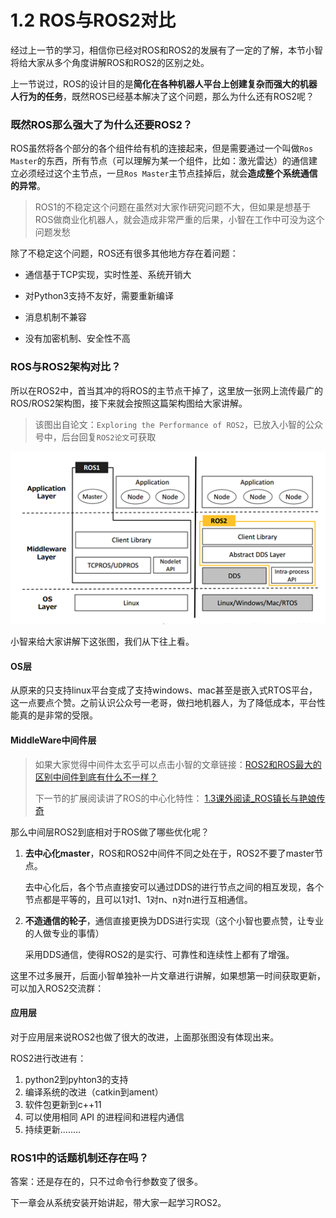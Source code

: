 # 1.2 ROS与ROS2对比

经过上一节的学习，相信你已经对ROS和ROS2的发展有了一定的了解，本节小智将给大家从多个角度讲解ROS和ROS2的区别之处。

上一节说过，ROS的设计目的是**简化在各种机器人平台上创建复杂而强大的机器人行为的任务**，既然ROS已经基本解决了这个问题，那么为什么还有ROS2呢？



### 既然ROS那么强大了为什么还要ROS2？

ROS虽然将各个部分的各个组件给有机的连接起来，但是需要通过一个叫做`Ros Master`的东西，所有节点（可以理解为某一个组件，比如：激光雷达）的通信建立必须经过这个主节点，一旦`Ros Master`主节点挂掉后，就会**造成整个系统通信的异常**。



> ROS1的不稳定这个问题在虽然对大家作研究问题不大，但如果是想基于ROS做商业化机器人，就会造成非常严重的后果，小智在工作中可没为这个问题发愁



除了不稳定这个问题，ROS还有很多其他地方存在着问题：

- 通信基于TCP实现，实时性差、系统开销大

- 对Python3支持不友好，需要重新编译
- 消息机制不兼容
- 没有加密机制、安全性不高



### ROS与ROS2架构对比？

所以在ROS2中，首当其冲的将ROS的主节点干掉了，这里放一张网上流传最广的ROS/ROS2架构图，接下来就会按照这篇架构图给大家讲解。

> 该图出自论文：`Exploring the Performance of ROS2`，已放入小智的公众号中，后台回复`ROS2论文`可获取



![ROS1和ROS2对比](1.2ROS与ROS2对比/imgs/image-20210717153612576.png)





小智来给大家讲解下这张图，我们从下往上看。

#### OS层

从原来的只支持linux平台变成了支持windows、mac甚至是嵌入式RTOS平台，这一点要点个赞。之前认识公众号一老哥，做扫地机器人，为了降低成本，平台性能真的是非常的受限。



#### MiddleWare中间件层

> 如果大家觉得中间件太玄乎可以点击小智的文章链接：[ROS2和ROS最大的区别中间件到底有什么不一样？](https://zhuanlan.zhihu.com/p/390607053)
>
> 下一节的扩展阅读讲了ROS的中心化特性： [1.3课外阅读_ROS镇长与艳娘传奇](1.3课外阅读_ROS镇长与艳娘传奇.md) 

那么中间层ROS2到底相对于ROS做了哪些优化呢？



1. **去中心化master**，ROS和ROS2中间件不同之处在于，ROS2不要了master节点。

   去中心化后，各个节点直接安可以通过DDS的进行节点之间的相互发现，各个节点都是平等的，且可以1对1、1对n、n对n进行互相通信。

   

2. **不造通信的轮子**，通信直接更换为DDS进行实现（这个小智也要点赞，让专业的人做专业的事情）

   采用DDS通信，使得ROS2的是实行、可靠性和连续性上都有了增强。

这里不过多展开，后面小智单独补一片文章进行讲解，如果想第一时间获取更新，可以加入ROS2交流群：

#### 应用层

对于应用层来说ROS2也做了很大的改进，上面那张图没有体现出来。

ROS2进行改进有：

1. python2到pyhton3的支持
2. 编译系统的改进（catkin到ament）
3. 软件包更新到c++11
4. 可以使用相同 API 的进程间和进程内通信
5. 持续更新........



### ROS1中的话题机制还存在吗？

答案：还是存在的，只不过命令行参数变了很多。





下一章会从系统安装开始讲起，带大家一起学习ROS2。





